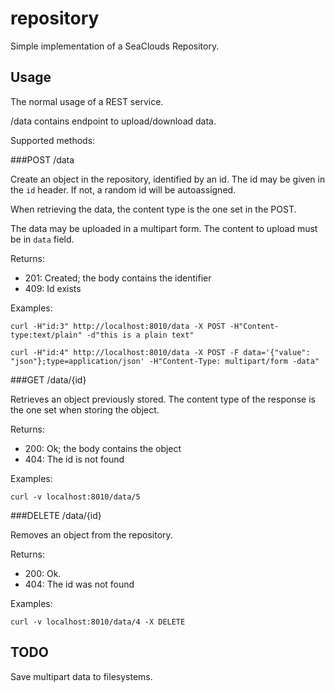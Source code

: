 # repository
Simple implementation of a SeaClouds Repository.

## Usage ##

The normal usage of a REST service. 

/data contains endpoint to upload/download data.

Supported methods:

###POST /data

Create an object in the repository, identified by an id. The id may be given in the `id` header. 
If not, a random id will be autoassigned.

When retrieving the data, the content type is the one set in the POST.

The data may be uploaded in a multipart form. The content to upload must be in `data` field.


Returns:

* 201: Created; the body contains the identifier
* 409: Id exists

Examples:

`curl -H"id:3" http://localhost:8010/data -X POST -H"Content-type:text/plain" -d"this is a plain text"`

`curl -H"id:4" http://localhost:8010/data -X POST -F data='{"value": "json"};type=application/json' -H"Content-Type: multipart/form -data"`

###GET /data/{id}

Retrieves an object previously stored. The content type of the response is the one set when storing the object.

Returns:

* 200: Ok; the body contains the object
* 404: The id is not found

Examples:


`curl -v localhost:8010/data/5`

###DELETE /data/{id}

Removes an object from the repository.

Returns:

* 200: Ok.
* 404: The id was not found

Examples:

`curl -v localhost:8010/data/4 -X DELETE`

## TODO ##

Save multipart data to filesystems.

